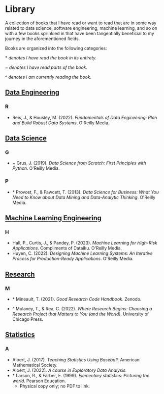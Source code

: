 # Library
A collection of books that I have read or want to read that are in some way related to data science, software engineering, machine learning, and so on with a few books sprinkled in that have been tangentially beneficial to my journey in the aforementioned fields.

Books are organized into the following categories:

\* *denotes I have read the book in its entirety.*

\~ *denotes I have read parts of the book.*

\^ *denotes I am currently reading the book.*

## [Data Engineering](<Data Engineering>)

### R

 - Reis, J., & Housley, M. (2022). *Fundamentals of Data Engineering: Plan and Build Robust Data Systems*. O'Reilly Media.

## [Data Science](<Data Science>)

### G

 - \~ Grus, J. (2019). *Data Science from Scratch: First Principles with Python*. O'Reilly Media.

### P

 - \* Provost, F., & Fawcett, T. (2013). *Data Science for Business: What You Need to Know about Data Mining and Data-Analytic Thinking*. O'Reilly Media.

## [Machine Learning Engineering](<Machine Learning Engineering>)

### H

 - Hall, P., Curtis, J., & Pandey, P. (2023). *Machine Learning for High-Risk Applications*. Compliments of Dataiku. O'Reilly Media.
 - Huyen, C. (2022). *Designing Machine Learning Systems: An Iterative Process for Production-Ready Applications*. O'Reilly Media.

## [Research](<Research>)

### M

 - \* Mineault, T. (2021). *Good Research Code Handbook*. Zenodo.

 - \^ Mulaney, T., & Rea, C. (2022). *Where Research Begins: Choosing a Research Project that Matters to You (and the World)*. University of Chicago Press.

## [Statistics](<Statistics>)

### A

 - Albert, J. (2017). *Teaching Statistics Using Baseball*. American Mathematical Society.
 - Albert, J. (2022). *A course in Exploratory Data Analysis*.
 - \* Larson, R., & Farber, E. (1999). *Elementary statistics: Picturing the world*. Pearson Education.
   - Physical copy only; no PDF to link.


